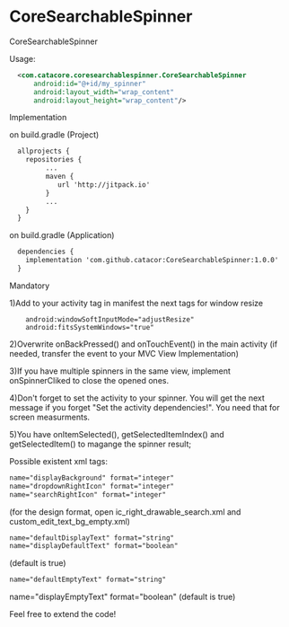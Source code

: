 # CoreSearchableSpinner
CoreSearchableSpinner

Usage:
```xml
  <com.catacore.coresearchablespinner.CoreSearchableSpinner
      android:id="@+id/my_spinner"
      android:layout_width="wrap_content"
      android:layout_height="wrap_content"/>
  ```

Implementation

on build.gradle (Project)
```xml
  allprojects {
    repositories {
         ...
         maven {
            url 'http://jitpack.io'
         }
         ...
    }
  }
```

on build.gradle (Application)
```xml
  dependencies {
    implementation 'com.github.catacor:CoreSearchableSpinner:1.0.0'
  }
```

Mandatory

1)Add to your activity tag in manifest the next tags for window resize

        android:windowSoftInputMode="adjustResize"
        android:fitsSystemWindows="true"
2)Overwrite onBackPressed() and onTouchEvent() in the main activity (if needed, transfer the event to your MVC View Implementation)

3)If you have multiple spinners in the same view, implement onSpinnerCliked to close the opened ones.

4)Don't forget to set the activity to your spinner. You will get the next message if you forget "Set the activity dependencies!". You need that for screen measurments.

5)You have onItemSelected(), getSelectedItemIndex() and getSelectedItem() to magange the spinner result;

Possible existent xml tags:
```xml
name="displayBackground" format="integer"
name="dropdownRightIcon" format="integer"
name="searchRightIcon" format="integer"
```
(for the design format, open ic_right_drawable_search.xml and custom_edit_text_bg_empty.xml)
```xml
name="defaultDisplayText" format="string"
name="displayDefaultText" format="boolean"
```
(default is true)
```xml
name="defaultEmptyText" format="string"
```
name="displayEmptyText" format="boolean"
(default is true)

Feel free to extend the code!
